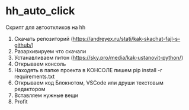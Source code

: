 # hh_auto_click

Скрипт для автооткликов на hh

1. Скачать репозиторий (https://andreyex.ru/stati/kak-skachat-fajl-s-github/)
2. Разархивируем что скачали
3. Устанавливаем питон (https://sky.pro/media/kak-ustanovit-python/)
4. Открываем консоль
5. Находять в папке проекта в КОНСОЛЕ пишем pip install -r requirements.txt
6. Открываем код Блокнотом, VSCode или друши текстовым редактором
7. Вставляем нужные вещи
8. Profit
